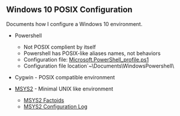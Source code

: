 ## Windows 10 POSIX Configuration
Documents how I configure a Windows 10 environment.
* Powershell
  * Not POSIX complient by itself
  * Powershell has POSIX-like aliases names, not behaviors
  * Configuration file: [Microsoft.PowerShell_profile.ps1][1]
  * Configuration file location`~\Documents\WindowsPowershell\
* Cygwin - POSIX compatible environment
* [MSYS2]() - Minimal UNIX like environment
  * [MSYS2 Factoids][2]
  * [MSYS2 Configuration Log][3]

  [1]: Microsoft.PowerShell_profile.ps1
  [2]: msys2factoids.md
  [3]: ../../adminLogs/MSYS2Admin.log

